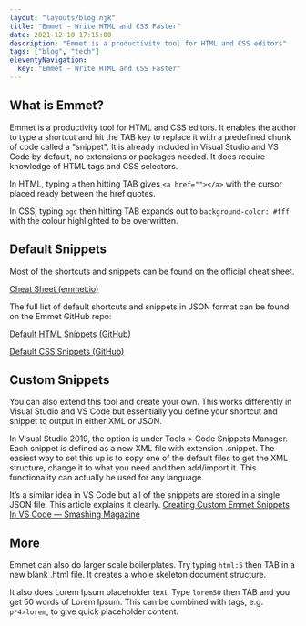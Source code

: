 ```yaml
---
layout: "layouts/blog.njk"
title: "Emmet - Write HTML and CSS Faster"
date: 2021-12-10 17:15:00
description: "Emmet is a productivity tool for HTML and CSS editors"
tags: ["blog", "tech"]
eleventyNavigation:
  key: "Emmet - Write HTML and CSS Faster"
---
```


## What is Emmet?

Emmet is a productivity tool for HTML and CSS editors. It enables the author to type a shortcut and hit the TAB key to replace it with a predefined chunk of code called a "snippet". It is already included in Visual Studio and VS Code by default, no extensions or packages needed. It does require knowledge of HTML tags and CSS selectors.

In HTML, typing `a` then hitting TAB gives `<a href=""></a>` with the cursor placed ready between the href quotes.

In CSS, typing `bgc` then hitting TAB expands out to `background-color: #fff` with the colour highlighted to be overwritten.

## Default Snippets

Most of the shortcuts and snippets can be found on the official cheat sheet.

[Cheat Sheet (emmet.io)](https://docs.emmet.io/cheat-sheet/)

The full list of default shortcuts and snippets in JSON format can be found on the Emmet GitHub repo:

[Default HTML Snippets (GitHub)](https://github.com/emmetio/snippets/blob/master/html.json)

[Default CSS Snippets (GitHub)](https://github.com/emmetio/snippets/blob/master/css.json)

## Custom Snippets

You can also extend this tool and create your own. This works differently in Visual Studio and VS Code but essentially you define your shortcut and snippet to output in either XML or JSON.

In Visual Studio 2019, the option is under Tools > Code Snippets Manager. Each snippet is defined as a new XML file with extension .snippet. The easiest way to set this up is to copy one of the default files to get the XML structure, change it to what you need and then add/import it. This functionality can actually be used for any language.

It’s a similar idea in VS Code but all of the snippets are stored in a single JSON file. This article explains it clearly. [Creating Custom Emmet Snippets In VS Code — Smashing Magazine](https://www.smashingmagazine.com/2021/06/custom-emmet-snippets-vscode/)

## More

Emmet can also do larger scale boilerplates. Try typing `html:5` then TAB in a new blank .html file. It creates a whole skeleton document structure.

It also does Lorem Ipsum placeholder text. Type `lorem50` then TAB and you get 50 words of Lorem Ipsum. This can be combined with tags, e.g. `p*4>lorem`, to give quick placeholder content.
